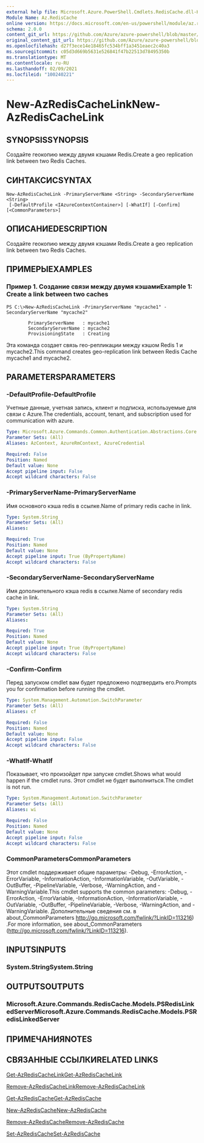 ```yaml
---
external help file: Microsoft.Azure.PowerShell.Cmdlets.RedisCache.dll-Help.xml
Module Name: Az.RedisCache
online version: https://docs.microsoft.com/en-us/powershell/module/az.rediscache/new-azrediscachelink
schema: 2.0.0
content_git_url: https://github.com/Azure/azure-powershell/blob/master/src/RedisCache/RedisCache/help/New-AzRedisCacheLink.md
original_content_git_url: https://github.com/Azure/azure-powershell/blob/master/src/RedisCache/RedisCache/help/New-AzRedisCacheLink.md
ms.openlocfilehash: d27f3ece14e18465fc534bff1a3451eaec2c40a3
ms.sourcegitcommit: c05d3d669b5631e526841f47b22513d78495350b
ms.translationtype: MT
ms.contentlocale: ru-RU
ms.lasthandoff: 02/09/2021
ms.locfileid: "100240221"
---
```

# <span data-ttu-id="fb167-101">New-AzRedisCacheLink</span><span class="sxs-lookup"><span data-stu-id="fb167-101">New-AzRedisCacheLink</span></span>

## <span data-ttu-id="fb167-102">SYNOPSIS</span><span class="sxs-lookup"><span data-stu-id="fb167-102">SYNOPSIS</span></span>
<span data-ttu-id="fb167-103">Создайте геокопию между двумя кэшами Redis.</span><span class="sxs-lookup"><span data-stu-id="fb167-103">Create a geo replication link between two Redis Caches.</span></span>

## <span data-ttu-id="fb167-104">СИНТАКСИС</span><span class="sxs-lookup"><span data-stu-id="fb167-104">SYNTAX</span></span>

```
New-AzRedisCacheLink -PrimaryServerName <String> -SecondaryServerName <String>
 [-DefaultProfile <IAzureContextContainer>] [-WhatIf] [-Confirm] [<CommonParameters>]
```

## <span data-ttu-id="fb167-105">ОПИСАНИЕ</span><span class="sxs-lookup"><span data-stu-id="fb167-105">DESCRIPTION</span></span>
<span data-ttu-id="fb167-106">Создайте геокопию между двумя кэшами Redis.</span><span class="sxs-lookup"><span data-stu-id="fb167-106">Create a geo replication link between two Redis Caches.</span></span>

## <span data-ttu-id="fb167-107">ПРИМЕРЫ</span><span class="sxs-lookup"><span data-stu-id="fb167-107">EXAMPLES</span></span>

### <span data-ttu-id="fb167-108">Пример 1. Создание связи между двумя кэшами</span><span class="sxs-lookup"><span data-stu-id="fb167-108">Example 1: Create a link between two caches</span></span>
```
PS C:\>New-AzRedisCacheLink -PrimaryServerName "mycache1" -SecondaryServerName "mycache2"

        PrimaryServerName   : mycache1
        SecondaryServerName : mycache2
        ProvisioningState   : Creating
```

<span data-ttu-id="fb167-109">Эта команда создает связь гео-репликации между кэшом Redis 1 и mycache2.</span><span class="sxs-lookup"><span data-stu-id="fb167-109">This command creates geo-replication link between Redis Cache mycache1 and mycache2.</span></span>

## <span data-ttu-id="fb167-110">PARAMETERS</span><span class="sxs-lookup"><span data-stu-id="fb167-110">PARAMETERS</span></span>

### <span data-ttu-id="fb167-111">-DefaultProfile</span><span class="sxs-lookup"><span data-stu-id="fb167-111">-DefaultProfile</span></span>
<span data-ttu-id="fb167-112">Учетные данные, учетная запись, клиент и подписка, используемые для связи с Azure.</span><span class="sxs-lookup"><span data-stu-id="fb167-112">The credentials, account, tenant, and subscription used for communication with azure.</span></span>

```yaml
Type: Microsoft.Azure.Commands.Common.Authentication.Abstractions.Core.IAzureContextContainer
Parameter Sets: (All)
Aliases: AzContext, AzureRmContext, AzureCredential

Required: False
Position: Named
Default value: None
Accept pipeline input: False
Accept wildcard characters: False
```

### <span data-ttu-id="fb167-113">-PrimaryServerName</span><span class="sxs-lookup"><span data-stu-id="fb167-113">-PrimaryServerName</span></span>
<span data-ttu-id="fb167-114">Имя основного кэша redis в ссылке.</span><span class="sxs-lookup"><span data-stu-id="fb167-114">Name of primary redis cache in link.</span></span>

```yaml
Type: System.String
Parameter Sets: (All)
Aliases:

Required: True
Position: Named
Default value: None
Accept pipeline input: True (ByPropertyName)
Accept wildcard characters: False
```

### <span data-ttu-id="fb167-115">-SecondaryServerName</span><span class="sxs-lookup"><span data-stu-id="fb167-115">-SecondaryServerName</span></span>
<span data-ttu-id="fb167-116">Имя дополнительного кэша redis в ссылке.</span><span class="sxs-lookup"><span data-stu-id="fb167-116">Name of secondary redis cache in link.</span></span>

```yaml
Type: System.String
Parameter Sets: (All)
Aliases:

Required: True
Position: Named
Default value: None
Accept pipeline input: True (ByPropertyName)
Accept wildcard characters: False
```

### <span data-ttu-id="fb167-117">-Confirm</span><span class="sxs-lookup"><span data-stu-id="fb167-117">-Confirm</span></span>
<span data-ttu-id="fb167-118">Перед запуском cmdlet вам будет предложено подтвердить его.</span><span class="sxs-lookup"><span data-stu-id="fb167-118">Prompts you for confirmation before running the cmdlet.</span></span>

```yaml
Type: System.Management.Automation.SwitchParameter
Parameter Sets: (All)
Aliases: cf

Required: False
Position: Named
Default value: None
Accept pipeline input: False
Accept wildcard characters: False
```

### <span data-ttu-id="fb167-119">-WhatIf</span><span class="sxs-lookup"><span data-stu-id="fb167-119">-WhatIf</span></span>
<span data-ttu-id="fb167-120">Показывает, что произойдет при запуске cmdlet.</span><span class="sxs-lookup"><span data-stu-id="fb167-120">Shows what would happen if the cmdlet runs.</span></span>
<span data-ttu-id="fb167-121">Этот cmdlet не будет выполниться.</span><span class="sxs-lookup"><span data-stu-id="fb167-121">The cmdlet is not run.</span></span>

```yaml
Type: System.Management.Automation.SwitchParameter
Parameter Sets: (All)
Aliases: wi

Required: False
Position: Named
Default value: None
Accept pipeline input: False
Accept wildcard characters: False
```

### <span data-ttu-id="fb167-122">CommonParameters</span><span class="sxs-lookup"><span data-stu-id="fb167-122">CommonParameters</span></span>
<span data-ttu-id="fb167-123">Этот cmdlet поддерживает общие параметры: -Debug, -ErrorAction, -ErrorVariable, -InformationAction, -InformationVariable, -OutVariable, -OutBuffer, -PipelineVariable, -Verbose, -WarningAction, and -WarningVariable.</span><span class="sxs-lookup"><span data-stu-id="fb167-123">This cmdlet supports the common parameters: -Debug, -ErrorAction, -ErrorVariable, -InformationAction, -InformationVariable, -OutVariable, -OutBuffer, -PipelineVariable, -Verbose, -WarningAction, and -WarningVariable.</span></span> <span data-ttu-id="fb167-124">Дополнительные сведения см. в about_CommonParameters http://go.microsoft.com/fwlink/?LinkID=113216) .</span><span class="sxs-lookup"><span data-stu-id="fb167-124">For more information, see about_CommonParameters (http://go.microsoft.com/fwlink/?LinkID=113216).</span></span>

## <span data-ttu-id="fb167-125">INPUTS</span><span class="sxs-lookup"><span data-stu-id="fb167-125">INPUTS</span></span>

### <span data-ttu-id="fb167-126">System.String</span><span class="sxs-lookup"><span data-stu-id="fb167-126">System.String</span></span>

## <span data-ttu-id="fb167-127">OUTPUTS</span><span class="sxs-lookup"><span data-stu-id="fb167-127">OUTPUTS</span></span>

### <span data-ttu-id="fb167-128">Microsoft.Azure.Commands.RedisCache.Models.PSRedisLinkedServer</span><span class="sxs-lookup"><span data-stu-id="fb167-128">Microsoft.Azure.Commands.RedisCache.Models.PSRedisLinkedServer</span></span>

## <span data-ttu-id="fb167-129">ПРИМЕЧАНИЯ</span><span class="sxs-lookup"><span data-stu-id="fb167-129">NOTES</span></span>

## <span data-ttu-id="fb167-130">СВЯЗАННЫЕ ССЫЛКИ</span><span class="sxs-lookup"><span data-stu-id="fb167-130">RELATED LINKS</span></span>

[<span data-ttu-id="fb167-131">Get-AzRedisCacheLink</span><span class="sxs-lookup"><span data-stu-id="fb167-131">Get-AzRedisCacheLink</span></span>](./Get-AzRedisCacheLink.md)

[<span data-ttu-id="fb167-132">Remove-AzRedisCacheLink</span><span class="sxs-lookup"><span data-stu-id="fb167-132">Remove-AzRedisCacheLink</span></span>](./Remove-AzRedisCacheLink.md)

[<span data-ttu-id="fb167-133">Get-AzRedisCache</span><span class="sxs-lookup"><span data-stu-id="fb167-133">Get-AzRedisCache</span></span>](./Get-AzRedisCache.md)

[<span data-ttu-id="fb167-134">New-AzRedisCache</span><span class="sxs-lookup"><span data-stu-id="fb167-134">New-AzRedisCache</span></span>](./New-AzRedisCache.md)

[<span data-ttu-id="fb167-135">Remove-AzRedisCache</span><span class="sxs-lookup"><span data-stu-id="fb167-135">Remove-AzRedisCache</span></span>](./Remove-AzRedisCache.md)

[<span data-ttu-id="fb167-136">Set-AzRedisCache</span><span class="sxs-lookup"><span data-stu-id="fb167-136">Set-AzRedisCache</span></span>](./Set-AzRedisCache.md)